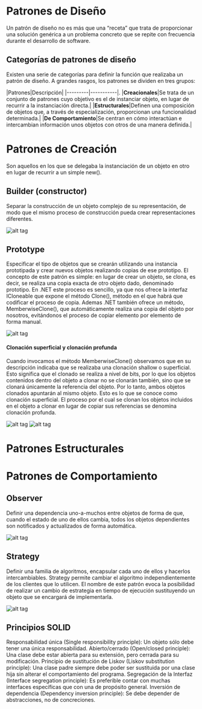 # Patrones de Diseño

Un patrón de diseño no es más que una “receta” que trata de proporcionar una solución genérica a un problema concreto que se repite con frecuencia durante el desarrollo de software.

## Categorías de patrones de diseño

Existen una serie de categorías para definir la función que realizaba un patrón de diseño. A grandes rasgos, los patrones se dividen en tres grupos:

|Patrones|Descripción|
|---------|-----------|.
|__Creacionales__|Se trata de un conjunto de patrones cuyo objetivo es el de instanciar objeto, en lugar de recurrir a la instanciación directa.|
|__Estructurales__|Definen una composición de objetos que, a través de especialización, proporcionan una funcionalidad determinada.|
|__De Comportamiento__|Se centran en cómo interactúan e intercambian información unos objetos con otros de una manera definida.|

# Patrones de Creación

Son aquellos en los que se delegaba la instanciación de un objeto en otro en lugar de recurrir a un simple new().

## Builder (constructor)

Separar la construcción de un objeto complejo de su representación, de modo que el mismo proceso de construcción pueda crear representaciones diferentes.

![alt tag](https://raw.githubusercontent.com/mdpl11/DesignPatterns/master/Builder/builder.png)

## Prototype

Especificar el tipo de objetos que se crearán utilizando una instancia prototipada y crear nuevos objetos realizando copias de ese prototipo. El concepto de este patrón es simple: en lugar de crear un objeto, se clona, es decir, se realiza una copia exacta de otro objeto dado, denominado prototipo. En .NET este proceso es sencillo, ya que nos ofrece la interfaz ICloneable que expone el método Clone(), método en el que habrá que codificar el proceso de copia. Ademas .NET también ofrece un método, MemberwiseClone(), que automáticamente realiza una copia del objeto por nosotros, evitándonos el proceso de copiar elemento por elemento de forma manual.

![alt tag](https://raw.githubusercontent.com/mdpl11/DesignPatterns/master/Prototype/prototype.png)

#### Clonación superficial y clonación profunda

Cuando invocamos el método MemberwiseClone() observamos que en su descripción indicaba que se realizaba una clonación shallow o superficial. Esto significa que el clonado se realiza a nivel de bits, por lo que los objetos contenidos dentro del objeto a clonar no se clonarán también, sino que se clonará únicamente la referencia del objeto. Por lo tanto, ambos objetos clonados apuntarán al mismo objeto. Esto es lo que se conoce como clonación superficial. El proceso por el cual se clonan los objetos incluidos en el objeto a clonar en lugar de copiar sus referencias se denomina clonación profunda.

![alt tag](https://raw.githubusercontent.com/mdpl11/DesignPatterns/master/Prototype/ClonacionSuperficial.png)
![alt tag](https://raw.githubusercontent.com/mdpl11/DesignPatterns/master/Prototype/ClonacionProfunda.png)

# Patrones Estructurales

# Patrones de Comportamiento

## Observer

Definir una dependencia uno-a-muchos entre objetos de forma de que, cuando el estado de uno de ellos cambia, todos los objetos dependientes son notificados y actualizados de forma automática.

![alt tag](https://raw.githubusercontent.com/mdpl11/DesignPatterns/master/Observer/Observer.png)

## Strategy

Definir una familia de algoritmos, encapsular cada uno de ellos y hacerlos intercambiables. Strategy permite cambiar el algoritmo independientemente de los clientes que lo utilicen.
El nombre de este patrón evoca la posibilidad de realizar un cambio de estrategia en tiempo de ejecución sustituyendo un objeto que se encargará de implementarla.

![alt tag](https://raw.githubusercontent.com/mdpl11/DesignPatterns/master/Strategy/Strategy.png)

## Principios SOLID

Responsabilidad única (Single responsibility principle): Un objeto sólo debe tener una única responsabilidad.
Abierto/cerrado (Open/closed principle): Una clase debe estar abierta para su extensión, pero cerrada para su modificación.
Principio de sustitución de Liskov (Liskov substitution principle): Una clase padre siempre debe poder ser sustituida por una clase hija sin alterar el comportamiento del programa.
Segregación de la Interfaz (Interface segregation principle): Es preferible contar con muchas interfaces específicas que con una de propósito general.
Inversión de dependencia  (Dependency inversion principle): Se debe depender de abstracciones, no de concreciones.
